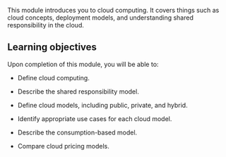 This module introduces you to cloud computing. It covers things such as cloud concepts, deployment models, and understanding shared responsibility in the cloud.
## Learning objectives

Upon completion of this module, you will be able to:

- Define cloud computing.
    
- Describe the shared responsibility model.
    
- Define cloud models, including public, private, and hybrid.
    
- Identify appropriate use cases for each cloud model.
    
- Describe the consumption-based model.
    
- Compare cloud pricing models.






